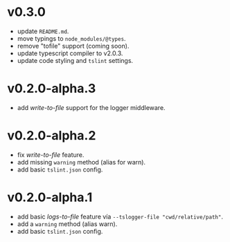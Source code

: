 # v0.3.0

+ update `README.md`.
+ move typings to `node_modules/@types`.
+ remove "tofile" support (coming soon).
+ update typescript compiler to v2.0.3.
+ update code styling and `tslint` settings.

# v0.2.0-alpha.3

+ add *write-to-file* support for the logger middleware.

# v0.2.0-alpha.2

+ fix *write-to-file* feature.
+ add missing `warning` method (alias for warn).
+ add basic `tslint.json` config.

# v0.2.0-alpha.1

+ add basic *logs-to-file* feature vía `--tslogger-file "cwd/relative/path"`.
+ add a `warning` method (alias warn).
+ add basic `tslint.json` config.

